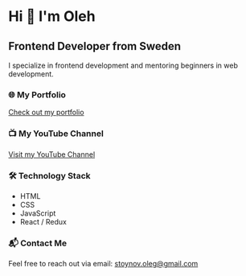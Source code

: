 # Hi 👋 I'm Oleh

## Frontend Developer from Sweden

I specialize in frontend development and mentoring beginners in web development.

### 🌐 My Portfolio
[Check out my portfolio](https://i-frontend.su/)

### 📺 My YouTube Channel
[Visit my YouTube Channel](https://www.youtube.com/channel/UCStPiUDdMG-aJPziQyqVZVg)

### 🛠️ Technology Stack
- HTML
- CSS
- JavaScript
- React / Redux

### 📬 Contact Me
Feel free to reach out via email: [stoynov.oleg@gmail.com](mailto:stoynov.oleg@gmail.com)




<!--
**mrfrunze/mrfrunze** is a ✨ _special_ ✨ repository because its `README.md` (this file) appears on your GitHub profile.

Here are some ideas to get you started:

- 🔭 I’m currently working on ...
- 🌱 I’m currently learning ...
- 👯 I’m looking to collaborate on ...
- 🤔 I’m looking for help with ...
- 💬 Ask me about ...
- 📫 How to reach me: ...
- 😄 Pronouns: ...
- ⚡ Fun fact: ...
-->
